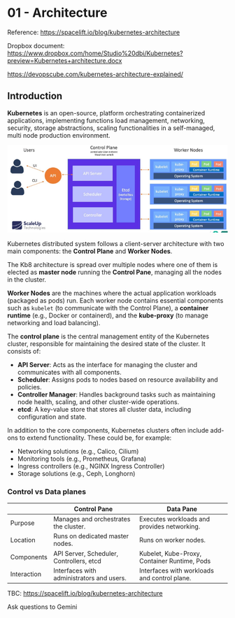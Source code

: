 # 01 - Architecture

Reference: https://spacelift.io/blog/kubernetes-architecture

Dropbox document: https://www.dropbox.com/home/Studio%20dbi/Kubernetes?preview=Kubernetes+architecture.docx

https://devopscube.com/kubernetes-architecture-explained/

## Introduction

**Kubernetes** is an open-source, platform orchestrating containerized applications, implementing functions load
management, networking,
security, storage abstractions, scaling functionalities in a self-managed, multi node production environment.

![img.png](images/01/architecture_diagram.png)

Kubernetes distributed system follows a client-server architecture with two main components:
the **Control Plane** and **Worker Nodes**.

The Kb8 architecture is spread over multiple nodes where one of them is elected as **master node**
running the **Control Pane**, managing all the nodes in the cluster.

**Worker Nodes** are the machines where the actual application workloads (packaged as pods) run.
Each worker node contains essential components such as `kubelet` (to communicate with the Control Plane),
a **container runtime** (e.g., Docker or containerd), and the **kube-proxy** (to manage networking and load balancing).

The **control plane** is the central management entity of the Kubernetes cluster, responsible for maintaining the
desired state of the cluster. It consists of:

* **API Server**: Acts as the interface for managing the cluster and communicates with all components.
* **Scheduler**: Assigns pods to nodes based on resource availability and policies.
* **Controller Manager**: Handles background tasks such as maintaining node health, scaling, and other cluster-wide
  operations.
* **etcd**: A key-value store that stores all cluster data, including configuration and state.

In addition to the core components, Kubernetes clusters often include add-ons to extend functionality. These could be,
for example:

* Networking solutions (e.g., Calico, Cilium)
* Monitoring tools (e.g., Prometheus, Grafana)
* Ingress controllers (e.g., NGINX Ingress Controller)
* Storage solutions (e.g., Ceph, Longhorn)

### Control vs Data planes

|             | Control Pane                              | Data Pane                                    |
|-------------|-------------------------------------------|----------------------------------------------|
| Purpose     | Manages and orchestrates the cluster.     | Executes workloads and provides networking.  |
| Location    | Runs on dedicated master nodes.           | Runs on worker nodes.                        |
| Components  | API Server, Scheduler, Controllers, etcd  | Kubelet, Kube-Proxy, Container Runtime, Pods |
| Interaction | Interfaces with administrators and users. | Interfaces with workloads and control plane. |

TBC: https://spacelift.io/blog/kubernetes-architecture

Ask questions to Gemini
